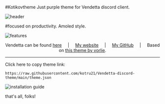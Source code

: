 #Kotikovtheme
Just purple theme for Vendetta discord client.

![header](https://github.com/kotru21/Vendetta-discord-theme/assets/88907641/183c8335-d4aa-4b10-a28c-ef1aa597e95c)

#focused on productivity.
Amoled style.

![features](https://github.com/kotru21/Vendetta-discord-theme/assets/88907641/02ad83dc-d433-4b1d-b46a-94755cb16251)
<div align="center">
Vendetta can be found <a href="https://github.com/vendetta-mod/Vendetta">here</a>
&nbsp;&nbsp;&nbsp;&nbsp;|&nbsp;&nbsp;&nbsp;&nbsp;
<a href="https://kotikov.is-a.dev">My website</a>
&nbsp;&nbsp;&nbsp;&nbsp;|&nbsp;&nbsp;&nbsp;&nbsp;
<a href="https://github.com/kotru21">My GitHub</a>
&nbsp;&nbsp;&nbsp;&nbsp;|&nbsp;&nbsp;&nbsp;&nbsp;
Based on <a href="https://github.com/vorlie/VendettaThemes">this theme by vorlie</a>.
</div>
<hr>

Click here to copy theme link:
```
https://raw.githubusercontent.com/kotru21/Vendetta-discord-theme/main/theme.json
```
![installation guide](https://github.com/kotru21/Vendetta-discord-theme/assets/88907641/ba10bd82-0cf4-4f3f-874a-75e6cee33378)

that's all, folks!
